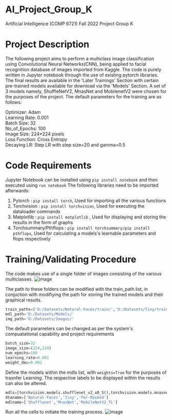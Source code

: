 # AI_Project_Group_K
Artificial Intelligence (COMP 6721) Fall 2022 Project Group K

# Project Description
The following project aims to perform a multiclass image classification using Convolutional Neural Networks(CNN), being applied to facial recognition database of images imported from Kaggle. The code is purely written in Jupyter notebook through the use of existing pytorch libraries. The final results are available in the 'Later Trainings' Section with certain pre-trained models available for download via the 'Models' Section. A set of 3 models namely, ShuffleNetV2, MnasNet and MobilenetV2 were chosen for the purposes of the project. The default parameters for the training are as follows:

Optimizer: Adam  
Learning Rate: 0.001  
Batch Size: 32  
No_of_Epochs: 100  
Image Size: 224*224 pixels  
Loss Function: Cross Entropy  
Decaying LR: Step LR with step size=20 and gamma=0.5

# Code Requirements
Jupyter Notebook can be installed using ```pip install notebook``` and then executed using ```run notebook```
The following libraries need to be imported afterwards:
1. Pytorch : ```pip install torch```, Used for importing all the various functions
2. Torchvision : ```pip install torchvision```, Used for executing the dataloader commands
3. Matplotlib : ```pip install matplotlib``` , Used for displaying and storing the results in the form of graphs
4. Torchsummary/Pthflops : ```pip install torchsummary/pip install pthflops```, Used for calculating a models's learnable parameters and flops respectively

# Training/Validating Procedure
The code makes use of a single folder of images consisting of the various multiclasses.
![image](https://user-images.githubusercontent.com/52701687/206001948-81cc9b38-728c-47f7-a612-67cfff575dd3.png)

The path to these folders can be modified with the train_path list, in conjuction with modifiying the path for storing the trained models and their graphical results.
```python
train_paths=['D:/Datasets/Natural-Faces/train/','D:/Datasets/Tiny/train/','D:/Datasets/FerMasked/train/']
mdl_path='D:/Datasets/Models/'
img_path='D:/Datasets/Images/'
```
The default parameters can be changed as per the system's compuatational capability and project requirements
```python
batch_size=32
image_size=(224,224)
num_epochs=100
learning_rate=0.001
weight_dec=0.001
```
Define the models within the mdls list, with ```weights=True``` for the purposes of trasnfer Learning. 
The respective labels to be displayed within the results can also be altered.
```python
mdls=[torchvision.models.shufflenet_v2_x0_5(),torchvision.models.mnasnet0_5(),torchvision.models.mobilenet_v2(weights=True)]
dtaname=['Natural-Faces','Tiny','Fer-Masked']
mdlname=['Shufflenet','MnasNet','MobileNetV2_TL'] 
```
Run all the cells to initiate the training process.
![image](https://user-images.githubusercontent.com/52701687/206004048-dae4617f-dfbe-45fa-b479-d3f6743e1770.png)

